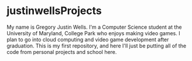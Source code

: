 # justinwellsProjects
My name is Gregory Justin Wells. I'm a Computer Science student at the University of Maryland, College Park who enjoys making video games. I plan to go into cloud computing and video game development after graduation.
This is my first repository, and here I'll just be putting all of the code from personal projects and school here.

